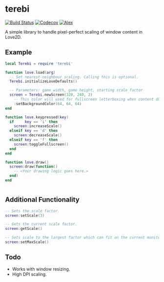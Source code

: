 terebi
======

[![Build Status](https://travis-ci.org/oniietzschan/terebi.svg?branch=master)](https://travis-ci.org/oniietzschan/terebi)
[![Codecov](https://codecov.io/gh/oniietzschan/terebi/branch/master/graph/badge.svg)](https://codecov.io/gh/oniietzschan/terebi)
[![Alex](https://img.shields.io/badge/alex-never_racist-brightgreen.svg)](http://alexjs.com/)

A simple library to handle pixel-perfect scaling of window content in Love2D.

Example
-------

```lua
local Terebi = require 'terebi'

function love.load(arg)
  -- Set nearest-neighbour scaling. Calling this is optional.
  Terebi.initializeLoveDefaults()

  -- Parameters: game width, game height, starting scale factor
  screen = Terebi.newScreen(320, 240, 2)
    -- This color will used for fullscreen letterboxing when content doesn't fit exactly. (Optional)
    :setBackgroundColor(64, 64, 64)
end

function love.keypressed(key)
  if     key == 'i' then
    screen:increaseScale()
  elseif key == 'd' then
    screen:decreaseScale()
  elseif key == 'f' then
    screen:toggleFullscreen()
  end
end

function love.draw()
  screen:draw(function()
    -- <Your drawing logic goes here.>
  end)
end



```

Additional Functionality
-------

```lua
-- Sets the scale factor.
screen:setScale(3)

-- Gets the current scale factor.
screen:getScale()

-- Sets scale to the largest factor which can fit on the current monitor.
screen:setMaxScale()
```

Todo
----

* Works with window resizing.
* High DPI scaling.
